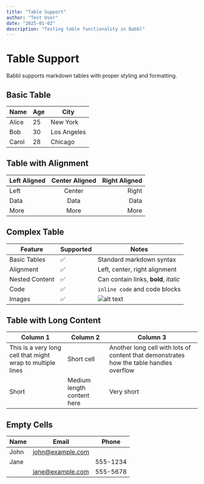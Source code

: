 ```yaml
---
title: "Table Support"
author: "Test User"
date: "2025-01-02"
description: "Testing table functionality in Babbl"
---
```


# Table Support

Babbl supports markdown tables with proper styling and formatting.

## Basic Table

| Name | Age | City |
|------|-----|------|
| Alice | 25 | New York |
| Bob | 30 | Los Angeles |
| Carol | 28 | Chicago |

## Table with Alignment

| Left Aligned | Center Aligned | Right Aligned |
|:-------------|:--------------:|--------------:|
| Left | Center | Right |
| Data | Data | Data |
| More | More | More |

## Complex Table

| Feature | Supported | Notes |
|---------|-----------|-------|
| Basic Tables | ✅ | Standard markdown syntax |
| Alignment | ✅ | Left, center, right alignment |
| Nested Content | ✅ | Can contain links, **bold**, *italic* |
| Code | ✅ | `inline code` and code blocks |
| Images | ✅ | ![alt text](url) |

## Table with Long Content

| Column 1 | Column 2 | Column 3 |
|----------|----------|----------|
| This is a very long cell that might wrap to multiple lines | Short cell | Another long cell with lots of content that demonstrates how the table handles overflow |
| Short | Medium length content here | Very short |

## Empty Cells

| Name | Email | Phone |
|------|-------|-------|
| John | john@example.com | |
| Jane | | 555-1234 |
| | jane@example.com | 555-5678 | 